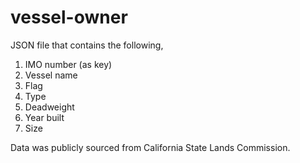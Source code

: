 # vessel-owner
JSON file that contains the following,

1. IMO number (as key)
2. Vessel name
3. Flag
4. Type 
5. Deadweight
6. Year built
7. Size

Data was publicly sourced from California State Lands Commission.

